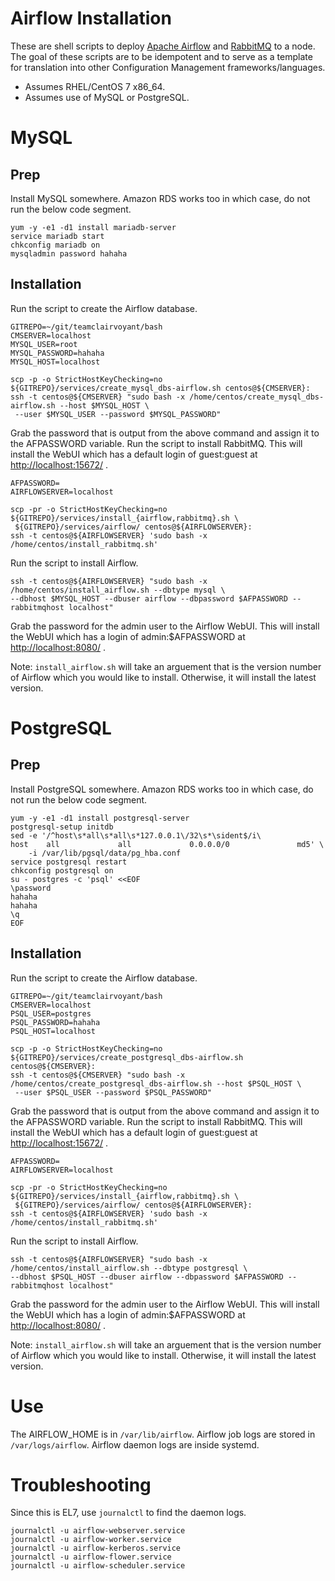 # Airflow Installation

These are shell scripts to deploy [Apache Airflow](http://airflow.incubator.apache.org/) and [RabbitMQ](https://www.rabbitmq.com/) to a node.  The goal of these scripts are to be idempotent and to serve as a template for translation into other Configuration Management frameworks/languages.

* Assumes RHEL/CentOS 7 x86_64.
* Assumes use of MySQL or PostgreSQL.

# MySQL
## Prep

Install MySQL somewhere.  Amazon RDS works too in which case, do not run the below code segment.

```
yum -y -e1 -d1 install mariadb-server
service mariadb start
chkconfig mariadb on
mysqladmin password hahaha
```

## Installation

Run the script to create the Airflow database.
```
GITREPO=~/git/teamclairvoyant/bash
CMSERVER=localhost
MYSQL_USER=root
MYSQL_PASSWORD=hahaha
MYSQL_HOST=localhost

scp -p -o StrictHostKeyChecking=no ${GITREPO}/services/create_mysql_dbs-airflow.sh centos@${CMSERVER}:
ssh -t centos@${CMSERVER} "sudo bash -x /home/centos/create_mysql_dbs-airflow.sh --host $MYSQL_HOST \
 --user $MYSQL_USER --password $MYSQL_PASSWORD"
```

Grab the password that is output from the above command and assign it to the AFPASSWORD variable.
Run the script to install RabbitMQ.  This will install the WebUI which has a default login of guest:guest at [http://localhost:15672/](http://localhost:15672/) .
```
AFPASSWORD=
AIRFLOWSERVER=localhost

scp -pr -o StrictHostKeyChecking=no ${GITREPO}/services/install_{airflow,rabbitmq}.sh \
 ${GITREPO}/services/airflow/ centos@${AIRFLOWSERVER}:
ssh -t centos@${AIRFLOWSERVER} 'sudo bash -x /home/centos/install_rabbitmq.sh'
```

Run the script to install Airflow.
```
ssh -t centos@${AIRFLOWSERVER} "sudo bash -x /home/centos/install_airflow.sh --dbtype mysql \
--dbhost $MYSQL_HOST --dbuser airflow --dbpassword $AFPASSWORD --rabbitmqhost localhost"
```
Grab the password for the admin user to the Airflow WebUI.
This will install the WebUI which has a login of admin:$AFPASSWORD at [http://localhost:8080/](http://localhost:8080/) .

Note: `install_airflow.sh` will take an arguement that is the version number of Airflow which you would like to install.  Otherwise, it will install the latest version.

# PostgreSQL
## Prep

Install PostgreSQL somewhere.  Amazon RDS works too in which case, do not run the below code segment.

```
yum -y -e1 -d1 install postgresql-server
postgresql-setup initdb
sed -e '/^host\s*all\s*all\s*127.0.0.1\/32\s*\sident$/i\
host    all             all             0.0.0.0/0               md5' \
    -i /var/lib/pgsql/data/pg_hba.conf
service postgresql restart
chkconfig postgresql on
su - postgres -c 'psql' <<EOF
\password
hahaha
hahaha
\q
EOF
```

## Installation

Run the script to create the Airflow database.
```
GITREPO=~/git/teamclairvoyant/bash
CMSERVER=localhost
PSQL_USER=postgres
PSQL_PASSWORD=hahaha
PSQL_HOST=localhost

scp -p -o StrictHostKeyChecking=no ${GITREPO}/services/create_postgresql_dbs-airflow.sh centos@${CMSERVER}:
ssh -t centos@${CMSERVER} "sudo bash -x /home/centos/create_postgresql_dbs-airflow.sh --host $PSQL_HOST \
 --user $PSQL_USER --password $PSQL_PASSWORD"
```

Grab the password that is output from the above command and assign it to the AFPASSWORD variable.
Run the script to install RabbitMQ.  This will install the WebUI which has a default login of guest:guest at [http://localhost:15672/](http://localhost:15672/) .
```
AFPASSWORD=
AIRFLOWSERVER=localhost

scp -pr -o StrictHostKeyChecking=no ${GITREPO}/services/install_{airflow,rabbitmq}.sh \
 ${GITREPO}/services/airflow/ centos@${AIRFLOWSERVER}:
ssh -t centos@${AIRFLOWSERVER} 'sudo bash -x /home/centos/install_rabbitmq.sh'
```

Run the script to install Airflow.
```
ssh -t centos@${AIRFLOWSERVER} "sudo bash -x /home/centos/install_airflow.sh --dbtype postgresql \
--dbhost $PSQL_HOST --dbuser airflow --dbpassword $AFPASSWORD --rabbitmqhost localhost"
```
Grab the password for the admin user to the Airflow WebUI.
This will install the WebUI which has a login of admin:$AFPASSWORD at [http://localhost:8080/](http://localhost:8080/) .

Note: `install_airflow.sh` will take an arguement that is the version number of Airflow which you would like to install.  Otherwise, it will install the latest version.

# Use

The AIRFLOW_HOME is in `/var/lib/airflow`.  Airflow job logs are stored in `/var/logs/airflow`.  Airflow daemon logs are inside systemd.

# Troubleshooting

Since this is EL7, use `journalctl` to find the daemon logs.
```
journalctl -u airflow-webserver.service
journalctl -u airflow-worker.service
journalctl -u airflow-kerberos.service
journalctl -u airflow-flower.service
journalctl -u airflow-scheduler.service
```

